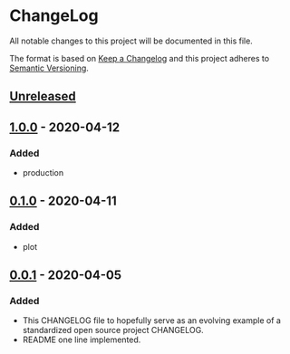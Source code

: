 # ChangeLog
All notable changes to this project will be documented in this file.

The format is based on [Keep a Changelog](http://keepachangelog.com/en/1.0.0/)
and this project adheres to [Semantic Versioning](http://semver.org/spec/v2.0.0.html).

## [Unreleased]

## [1.0.0] - 2020-04-12
### Added
- production

## [0.1.0] - 2020-04-11
### Added
- plot

## [0.0.1] - 2020-04-05
### Added
- This CHANGELOG file to hopefully serve as an evolving example of a standardized open source project CHANGELOG.
- README one line implemented.


[Unreleased]: https://github.com/My-Novel-Management/piano-confess/compare/v1.0.0...HEAD
[1.0.0]: https://github.com/My-Novel-Management/piano-confess/releases/v1.0.0
[0.1.0]: https://github.com/My-Novel-Management/piano-confess/releases/v0.1.0
[0.0.1]: https://github.com/My-Novel-Management/piano-confess/releases/v0.0.1
